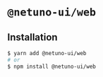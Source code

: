 # `@netuno-ui/web`

## Installation

```sh
$ yarn add @netuno-ui/web
# or
$ npm install @netuno-ui/web
```
